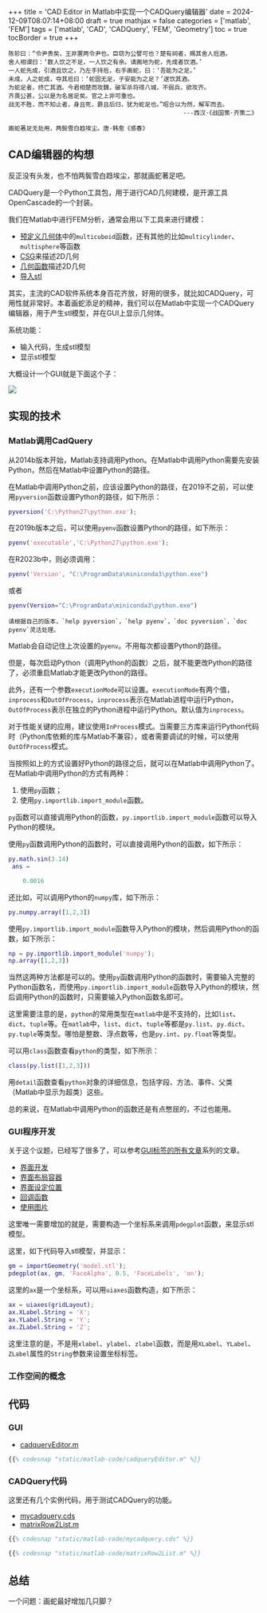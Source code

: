 +++
title = 'CAD Editor in Matlab中实现一个CADQuery编辑器'
date = 2024-12-09T08:07:14+08:00
draft = true
mathjax = false
categories = ['matlab', 'FEM']
tags = ['matlab', 'CAD', 'CADQuery', 'FEM', 'Geometry']
toc = true
tocBorder = true
+++


```
陈轸曰：“令尹贵矣，王非置两令尹也。臣窃为公譬可也？楚有祠者，赐其舍人卮酒。
舍人相谓曰：‘数人饮之不足，一人饮之有余。请画地为蛇，先成者饮酒。’
一人蛇先成，引酒且饮之，乃左手持卮，右手画蛇，曰：‘吾能为之足。’
未成，人之蛇成，夺其卮曰：‘蛇固无足，子安能为之足？’遂饮其酒。
为蛇足者，终亡其酒。今君相楚而攻魏，破军杀将得八城，不弱兵，欲攻齐。
齐畏公甚，公以是为名居足矣。官之上非可重也。
战无不胜，而不知止者，身且死，爵且后归，犹为蛇足也。”昭合以为然，解军而去。
                                                 ---西汉·《战国策·齐策二》
```

```
画蛇著足无处用，两鬓雪白趋埃尘。唐·韩愈《感春》
```

## CAD编辑器的构想

反正没有头发，也不怕两鬓雪白趋埃尘，那就画蛇著足吧。

CADQuery是一个Python工具包，用于进行CAD几何建模，是开源工具OpenCascade的一个封装。

我们在Matlab中进行FEM分析，通常会用以下工具来进行建模：

- [预定义几何体](/posts/matlab/structure-static/#matlab-pde-toolbox%E4%BC%A0%E7%BB%9F%E5%BD%A2%E5%BC%8F)中的`multicuboid`函数，还有其他的比如`multicylinder`、`multisphere`等函数
- [CSG](/posts/matlab/2d-geometry-csg/)来描述2D几何
- [几何函数](/posts/matlab/geometry-function/)描述2D几何
- [导入stl](/posts/matlab/fem-meshing/#几何体)

其实，主流的CAD软件系统本身百花齐放，好用的很多，就比如CADQuery，可用性就非常好。本着画蛇添足的精神，我们可以在Matlab中实现一个CADQuery编辑器，用于产生stl模型，并在GUI上显示几何体。

系统功能：

- 输入代码，生成stl模型
- 显示stl模型

大概设计一个GUI就是下面这个子：

![](/matlab-img/cqe-gui.png)

## 实现的技术

### Matlab调用CadQuery
从2014b版本开始，Matlab支持调用Python。在Matlab中调用Python需要先安装Python，然后在Matlab中设置Python的路径。

在Matlab中调用Python之前，应该设置Python的路径，在2019不之前，可以使用`pyversion`函数设置Python的路径，如下所示：

```matlab
pyversion('C:\Python27\python.exe');
```

在2019b版本之后，可以使用`pyenv`函数设置Python的路径，如下所示：

```matlab
pyenv('executable','C:\Python27\python.exe');
```

在R2023b中，则必须调用：

```matlab
pyenv('Version', "C:\ProgramData\miniconda3\python.exe")
```
或者

```matlab
pyenv(Version="C:\ProgramData\miniconda3\python.exe")
```

	请根据自己的版本，`help pyversion`，`help pyenv`，`doc pyversion`，`doc pyenv`灵活处理。

Matlab会自动记住上次设置的`pyenv`。不用每次都设置Python的路径。

但是，每次启动Python（调用Python的函数）之后，就不能更改Python的路径了，必须重启Matlab才能更改Python的路径。

此外，还有一个参数`executionMode`可以设置。`executionMode`有两个值，`inprocess`和`OutOfProcess`，`inprocess`表示在Matlab进程中运行Python，`OutOfProcess`表示在独立的Python进程中运行Python。默认值为`inprocess`。

对于性能关键的应用，建议使用`InProcess`模式。当需要三方库来运行Python代码时（Python库依赖的库与Matlab不兼容），或者需要调试的时候，可以使用`OutOfProcess`模式。

当按照如上的方式设置好Python的路径之后，就可以在Matlab中调用Python了。在Matlab中调用Python的方式有两种：

1. 使用`py`函数；
2. 使用`py.importlib.import_module`函数。



`py`函数可以直接调用Python的函数，`py.importlib.import_module`函数可以导入Python的模块。

使用`py`函数调用Python的函数时，可以直接调用Python的函数，如下所示：

```matlab
py.math.sin(3.14)
 ans =

    0.0016
```

还比如，可以调用Python的`numpy`库，如下所示：

```matlab
py.numpy.array([1,2,3])
```

使用`py.importlib.import_module`函数导入Python的模块，然后调用Python的函数，如下所示：

```matlab
np = py.importlib.import_module('numpy');
np.array([1,2,3])
```

当然这两种方法都是可以的。使用`py`函数调用Python的函数时，需要输入完整的Python函数名，而使用`py.importlib.import_module`函数导入Python的模块，然后调用Python的函数时，只需要输入Python函数名即可。

这里需要注意的是，`python`的常用类型在`matlab`中是不支持的，比如`list`、`dict`、`tuple`等。在`matlab`中，`list`、`dict`、`tuple`等都是`py.list`、`py.dict`、`py.tuple`等类型。哪怕是整数、浮点数等，也是`py.int`、`py.float`等类型。

可以用`class`函数查看`python`的类型，如下所示：

```matlab
class(py.list([1,2,3]))
```

用`detail`函数查看`python`对象的详细信息，包括字段、方法、事件、父类（Matlab中显示为超类）这些。

总的来说，在Matlab中调用Python的函数还是有点憋屈的，不过也能用。

### GUI程序开发
关于这个议题，已经写了很多了，可以参考[GUI标签的所有文章](/tags/gui/)系列的文章。

- [界面开发](/posts/matlab/gui/)
- [界面布局容器](/posts/matlab/ui-layout/)
- [界面设定位置](/posts/matlab/position_layout_ui_in_matlab/)
- [回调函数](/posts/matlab/callbacks/)
- [使用图片](/posts/matlab/uiimage/)

这里唯一需要增加的就是，需要构造一个坐标系来调用`pdegplot`函数，来显示stl模型。

这里，如下代码导入stl模型，并显示：

```matlab
gm = importGeometry('model.stl');
pdegplot(ax, gm, 'FaceAlpha', 0.5, 'FaceLabels', 'on');
```

这里的`ax`是一个坐标系，可以用`uiaxes`函数构造，如下所示：

```matlab
ax = uiaxes(gridLayout);
ax.XLabel.String = 'X';
ax.YLabel.String = 'Y';
ax.ZLabel.String = 'Z';
```

这里注意的是，不是用`xlabel`、`ylabel`、`zlabel`函数，而是用`XLabel`、`YLabel`、`ZLabel`属性的`String`参数来设置坐标标签。


### 工作空间的概念



## 代码

### GUI
- [cadqueryEditor.m](/matlab-code/cadqueryEditor.m)

```matlab
{{% codesnap "static/matlab-code/cadqueryEditor.m" %}}
```

### CADQuery代码

这里还有几个实例代码，用于测试CADQuery的功能。

- [mycadquery.cds](/matlab-code/mycadquery.cds)
- [matrixRow2List.m](/matlab-code/matrixRow2List.m)

```matlab
{{% codesnap "static/matlab-code/mycadquery.cds" %}}
```


```matlab
{{% codesnap "static/matlab-code/matrixRow2List.m" %}}
```


## 总结

一个问题：画蛇最好增加几只脚？